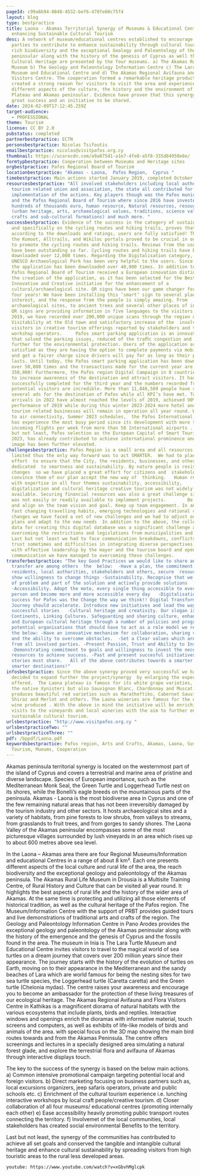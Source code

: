 ```yaml
---
pageId: c99a6b94-0848-4532-bef6-478fe60c75f4
layout: blog
type: bestpractice
title: Laona - Akamas Territorial Synergy of Museums & Educational Centres, for
  enhancing Sustainable Cultural Tourism
desc: A network of museum/educational centres established to encourage all
  parties to contribute to enhance sustainability through cultural tourism. The
  rich biodiversity and the exceptional Geology and Paleontology of the Akamas
  peninsular along with the history of the genesis of Cyprus as well the rich
  Cultural Heritage are presented by the four museums. a) The Akamas Rural Life
  Museum b) The Geology and Paleontology Information Centre c) The Lara Turtle
  Museum and Educational Centre and d) The Akamas Regional Avifauna and Flora
  Visitors Centre. The cooperation formed a remarkable heritage product that had
  created a strong reason for visitors to visit the area and experience
  different aspects of the culture, the history and the environment of the Laona
  Plateau and Akamas peninsular. Evidence have proven that this synergy was a
  great success and an initiative to be shared.
date: 2024-02-09T17:12:45.259Z
target-audience:
  - PROFESSIONAL
theme: Tourism
license: CC BY 2.0
pubstatus: completed
partnerbestpractice: ECTN
personsbestpractice: Nicolas Tsifoutis
emailbestpractice: nicolas@visitpafos.org.cy
thumbnail: https://ucarecdn.com/a9a075d1-a1e7-4fe8-a5f8-335d84950e8e/
formtypbestpractice: Cooperation between Museums and Heritage sites
orgbestpractice: Pafos Regional Board of Tourism
locationbestpractice: "Akamas - Laona,  Pafos Region,  Cyprus "
timebestpractice: Main actions started January 2019, completed October 2023
resourcesbestpractice: "All involved stakeholders including local authorities,
  tourism related union and association, the state all contributed for the
  implementation of the actions. Key players though was the Pafos municipality
  and the Pafos Regional Board of Tourism where since 2016 have invested
  hundreds of thousands euro, human resource, Natural resources, resources
  (urban heritage, arts, archaeological values, traditions, science values, folk
  crafts and sub-cultural formations) and much more. "
successbestpractice: Evidence of the success in the category of sustainability,
  and specifically on the cycling routes and hiking trails, proves that
  according to the downloads and ratings, users are fully satisfied! The use of
  the Komoot, Alltrails, and Wikiloc portals proved to be crucial in our effort
  to promote the cycling routes and hiking trails. Reviews from the users are
  have been outstanding so far. Cycling routes and hiking trails have been
  downloaded over 12,000 times. Regarding the Digitalisation category, the
  UNESCO Archaeological Park has been very helpful to the users. Since day one,
  the application has been downloaded over 40,000 times. In addition to this,
  Pafos Regional Board of Tourism received a European innovation distinction for
  the creation of the application, as it has been selected for the Best
  Innovative and Creative initiative for the enhancement of a
  cultural/archaeological site. QR signs have been our game changer for the last
  four years! We have been installing this ‘smart’ sign to several places of
  interest, and the response from the people is simply amazing. From
  archaeological sites, to ancient trees and several other places of interest,
  QR signs are providing information in five languages to the visitors. Since
  2019, we have recorded over 200,000 unique scans through the region of Pafos.
  Visitability at the Old town and satisfactory increase of the  involvement of
  visitors in creative tourism offerings reported by stakeholders and the
  workshop operators.     Pafos smart parking application is an innovative tool
  that solved the parking issues, reduced of the traﬃc congestion and helped
  further for the environmental protection. Users of the application are fully
  satisfied as they are having the option to complete payments via mobile phone
  and get a fairer charge since drivers will pay for as long as their parking
  lasts. Until today, the Pafos smart parking application has been downloaded
  over 50,000 times and the transactions made for the current year are over
  350,000! Furthermore, the Pafos region Digital Campaign in 8 countries aimed
  to increase awareness of the destination and attract visitors. It has been
  successfully completed for the third year and the numbers recorded from
  potential visitors are incredible. More than 11,848,509 people have seen the
  several ads for the destination of Pafos while all KPI’s have met. Tourism
  arrivals in 2022 have almost reached the levels of 2019, achieved 90% of the
  performance of 2019 while during this winter 2023-2024 more hotel and other
  tourism related businesses will remain in operation all year round. When comes
  to air connectivity, Summer 2023 schedules,  the Pafos International airport
  has experience the most busy period since its development with more than 250
  incoming flights per week from more than 58 International airports .      Last
  but not least, Pafos selection as the European Capital of Smart Tourism for
  2023, has already contributed to achieve international prominence and its
  image has been further elevated.
challengesbestpractice: Pafos Region is a small area and all resources are
  limited thus the only way forward was to act SMARTER.  We had to place a great
  effort  to ensure that the City, the residents, businesses, and others are
  dedicated  to smartness and sustainability. By nature people is resistant to
  changes  so we have placed a great effort for citizens and  stakeholders to
  convince them of our plan accept the new way of  thinking.   Human resource
  with expertise in all four themes sustainability, accessibility,
  digitalization and cultural heritage creative tourism was not widely
  available. Securing financial resources was also a great challenge since money
  was not easily or readily available to implement projects.        Be flexible
  and align on the team vision and goal. Keep up team engagement. In an era with
  fast changing travelling habits, emerging technologies and rational climate
  changes we have faced a set of new challenges and we had to adjust our initial
  plans and adapt to the new needs  In addition to the above, the collection of
  data for creating this digital database was a significant challenge as well as
  overcoming the restrictions and legislations from municipalities and councils
  Last but not least we had to face communication breakdowns, conflicts, lack of
  trust sometimes and difficulties in integrating diverse perspectives.  However
  with effective leadership by the mayor and the tourism board and open
  communication we have managed to overcoming these challenges.
transferbestpractice: "The key Good Practices we would like to share and
  transfer are among others  the  below:  -Have a plan, the commitment of
  residents, local authorities, stakeholders and others, secure  resources and
  show willingness to change things -Sustainability. Recognise that we are part
  of problem and part of the solution and actively provide solutions
  -Accessibility. Adopt the moto, every single thing accessible to every single
  person and become more and more accessible every day   -Digitalisation.  Great
  success for Pafos was the Change the way we think!! Digital Transformation
  Journey should accelerate. Introduce new initiatives and lead the way for more
  successful stories   -Cultural heritage and creativity. Our slogan is Bridging
  Continents, Linking Cultures. Safeguarding and sharing culture, enhance local
  and European cultural heritage through a number of policies and programmes. To
  potential organisations that should have to act as a role model we recommend
  the below: -Have an innovative mechanism for collaboration, sharing values,
  and the ability to overcome obstacles.  -Set a Clear values which are accepted
  from all involved parties. -Present Passion, Trust and Ability to Inspire.
  -Demonstrating commitment to goals and willingness to invest the necessary
  resources to achieve success. -Past and present succesful initiatives and
  stories must share.   All of the above contributes towards a smarter tourism,
  smarter destinations!"
infosbestpractice: Since the above synergy proved very successful we have
  decided to expand further the project/synergy  by enlarging the experiences
  offered.  The Laona plateau is famous for its white grape varieties, mainly
  the native Xynisteri but also Sauvignon Blanc, Chardonnay and Muscat. It also
  produces beautiful red varieties such as Maratheftiko, Cabernet Sauvignon,
  Shiraz and Merlot and others. The Laona wineries are famous for the excellent
  wine produced . With the above in mind the initiative will be enriching with
  visits to the vineyards and local wineries with the aim to further enhance
  sustainable cultural tourism.
urlsbestpractice: "http://www.visitpafos.org.cy "
urlsbestpracticeTwo: ""
urlsbestpracticeThree: ""
pdf: /bppdf/Laona.pdf
keywordsbestpractice: Pafos region, Arts and Crafts, Akamas, Laona, Sustainable
  Tourism, Mueums, Cooperation
---
```

Akamas peninsula territorial synergy is located on the westernmost part of the island of Cyprus and covers a terrestrial and marine area of pristine and diverse landscape. Species of European importance, such as the Mediterranean Monk Seal, the Green Turtle and Loggerhead Turtle nest on its shores, while the Bonelli’s eagle breeds on the mountainous parts of the peninsula. Akamas - Laona is the most biodiverse area in Cyprus and one of the few remaining natural areas that has not been irreversibly damaged by the tourism industry and other sectors. It hosts archaeological sites and a variety of habitats, from pine forests to low shrubs, from valleys to streams, from grasslands to fruit trees, and from gorges to sandy shores. The Laona Valley of the Akamas peninsular encompasses some of the most picturesque villages surrounded by lush vineyards in an area which rises up to about 600 metres above sea level.

In the Laona – Akamas area there are four Regional Museums/Information and educational Centres in a range of about 8 km². Each one presents different aspects of the local culture and rural life of the area, the reach biodiversity and the exceptional geology and paleontology of the Akamas peninsula. 
The Akamas Rural Life Museum in Drousia is a Multisite Training Centre, of Rural History and Culture that can be visited all year round.  It highlights the best aspects of rural life and the history of the wider area of Akamas. At the same time is protecting and utilizing all those elements of historical tradition, as well as the cultural heritage of the Pafos region. The Museum/Information Centre with the support of PRBT provides guided tours and live demonstrations of traditional arts and crafts of the region.  The Geology and Paleontology Information Centre in Pano Arodes provides the exceptional geology and paleontology of the Akamas peninsular along with the history of the emergence and the genesis of Cyprus and the fossils found in the area. The museum in Inia is The Lara Turtle Museum and Educational Centre invites visitors to travel to the magical world of sea turtles on a dream journey that covers over 200 million years since their appearance. The journey starts with the history of the evolution of turtles on Earth, moving on to their appearance in the Mediterranean and the sandy beaches of Lara which are world famous for being the nesting sites for two sea turtle species, the Loggerhead turtle (Caretta caretta) and the Green turtle (Chelonia mydas). The centre raises your awareness and encourage you to become an ambassador for the protection of these living treasures of our ecological heritage. The Akamas Regional Avifauna and Flora Visitors Centre in Kathikas is a magnificent diorama of natural habitats with the various ecosystems that include plants, birds and reptiles. Interactive windows and openings enrich the dioramas with informative material, touch screens and computers, as well as exhibits of life-like models of birds and animals of the area. with special focus on the 3D map showing the main bird routes towards and from the Akamas Peninsula. The centre offers screenings and lectures in a specially designed area simulating a natural forest glade, and explore the terrestrial flora and avifauna of Akamas through interactive displays touch.

The key to the success of the synergy is based on the below main actions.
a)	Common intensive promotional campaign targeting potential local and foreign visitors.
b)	Direct marketing focusing on business partners such as, local excursions organizers, jeep safaris operators, private and public schools etc.
c)	Enrichment of the cultural tourism experience i.e. lunching interactive workshops by local craft people/creative tourism. 
d)	Closer collaboration of all four museums/ educational centres (promoting internally each other) 
e)	Ease accessibility heavily promoting public transport routes connecting the territory.
f)	Involvemet of the local communities, local stakeholders has created social environmental Benefits to the territory.

Last but not least, the synergy of the communities has contributed to achieve all  set goals and conserved the tangible and intangible cultural heritage and enhance cultural sustainability by spreading visitors from high touristic areas to the rural less developed areas.

`youtube: https://www.youtube.com/watch?v=xGbvhMglcpk`